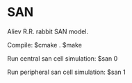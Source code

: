 # SAN
Aliev R.R. rabbit SAN model.

Compile: $cmake . $make

Run central san cell simulation: $san 0

Run peripheral san cell simulation: $san 1
